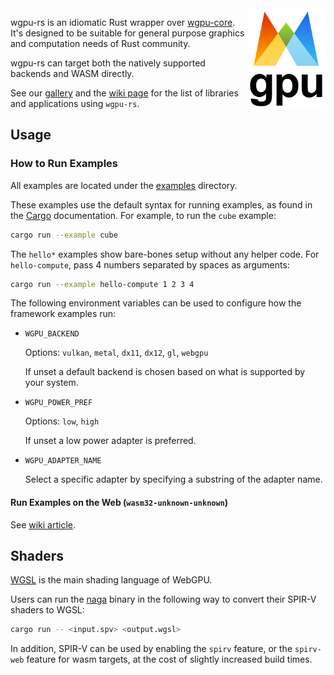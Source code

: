 <img align="right" width="25%" src="https://raw.githubusercontent.com/gfx-rs/wgpu/master/logo.png">

wgpu-rs is an idiomatic Rust wrapper over [wgpu-core](https://github.com/gfx-rs/wgpu). It's designed to be suitable for general purpose graphics and computation needs of Rust community.

wgpu-rs can target both the natively supported backends and WASM directly.

See our [gallery](https://wgpu.rs/#showcase) and the [wiki page](https://github.com/gfx-rs/wgpu/wiki/Users) for the list of libraries and applications using `wgpu-rs`.

## Usage

### How to Run Examples

All examples are located under the [examples](examples) directory.

These examples use the default syntax for running examples, as found in the [Cargo](https://doc.rust-lang.org/cargo/reference/manifest.html#examples) documentation. For example, to run the `cube` example:

```bash
cargo run --example cube
```

The `hello*` examples show bare-bones setup without any helper code. For `hello-compute`, pass 4 numbers separated by spaces as arguments:

```bash
cargo run --example hello-compute 1 2 3 4
```

The following environment variables can be used to configure how the framework examples run:

- `WGPU_BACKEND`

  Options: `vulkan`, `metal`, `dx11`, `dx12`, `gl`, `webgpu`

  If unset a default backend is chosen based on what is supported
  by your system.

- `WGPU_POWER_PREF`

  Options: `low`, `high`

  If unset a low power adapter is preferred.

- `WGPU_ADAPTER_NAME`

  Select a specific adapter by specifying a substring of the adapter name.

#### Run Examples on the Web (`wasm32-unknown-unknown`)

See [wiki article](https://github.com/gfx-rs/wgpu/wiki/Running-on-the-Web-with-WebGPU-and-WebGL).

## Shaders

[WGSL](https://gpuweb.github.io/gpuweb/wgsl/) is the main shading language of WebGPU.

Users can run the [naga](https://github.com/gfx-rs/naga) binary in the following way to convert their SPIR-V shaders to WGSL:
```bash
cargo run -- <input.spv> <output.wgsl>
```

In addition, SPIR-V can be used by enabling the `spirv` feature, or the `spirv-web` feature for wasm targets, at the cost of slightly increased build times.
